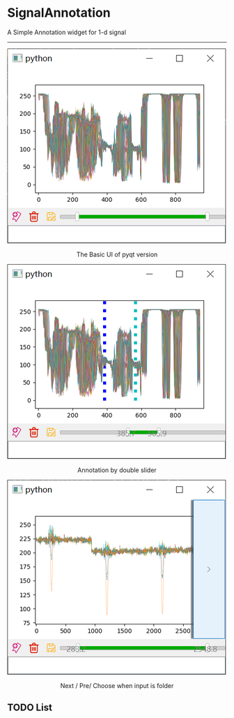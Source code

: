# SignalAnnotation
A Simple Annotation widget for 1-d signal

  

----
![basic ui](md_img/basci_ui.png)
<center>The Basic UI of pyqt version</center>

![Annotation On](md_img/annotation.png)
<center>Annotation by double slider</center>

![Drawer](md_img/drawer.png)
<center>Next / Pre/ Choose when input is folder</center>

## TODO List